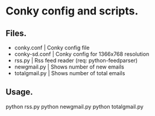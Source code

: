 Conky config and scripts.
==============

Files.
--------------
- conky.conf 		| Conky config file
- conky-sd.conf		| Conky config for 1366x768 resolution
- rss.py		| Rss feed reader (req: python-feedparser)
- newgmail.py		| Shows number of new emails
- totalgmail.py		| Shows number of total emails

Usage.
--------------
python rss.py <rss feed url>
python newgmail.py <emailaddress> <password>
python totalgmail.py <emailaddress> <password>
